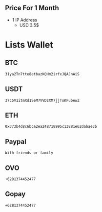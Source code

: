 ## Price For 1 Month
* 1 IP Address
  + USD 3.5$

# Lists Wallet
## BTC
```
31ya2Tn7tte8etbazKQHm2irfxJQAJnAiS
```

## USDT
```
37c5V1itmXd1SeM7VVDzXM7jjToKFubewZ
```

## ETH
```
0x373b4d8c6bca2ea248718995c13881e62dabae3b
```
## Paypal
```
With friends or family
```

## OVO
```
+6281374452477
```

## Gopay
```
+6281374452477
```
